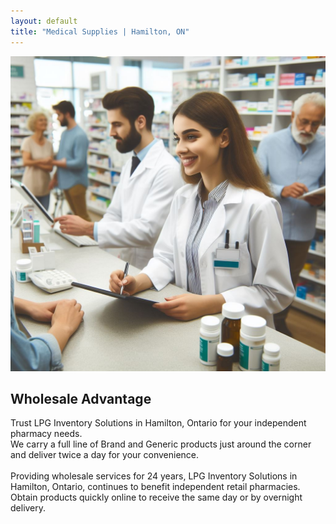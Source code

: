 ```yaml
---
layout: default
title: "Medical Supplies | Hamilton, ON"
---
```



<div class="row">
<div class="col-md-4">

<img class="img-fluid " src="/assets/images/213d1f1d-ea1c-46ff-8c6b-d65db829a91a.jpeg" alt="Team of pharmacists"/>

</div>

<div class="col-md-7">

<h2> Wholesale Advantage </h2>
Trust LPG Inventory Solutions in Hamilton, Ontario for your independent pharmacy needs.  <br>
We carry a full line of Brand and Generic products just around the corner and deliver twice a day for your convenience.

<br>
<br>
Providing wholesale services for 24 years, LPG Inventory Solutions in Hamilton, Ontario, continues to benefit independent retail pharmacies.  <br>
Obtain products quickly online to receive the same day or by overnight delivery.

</div>


</div>

<br>

